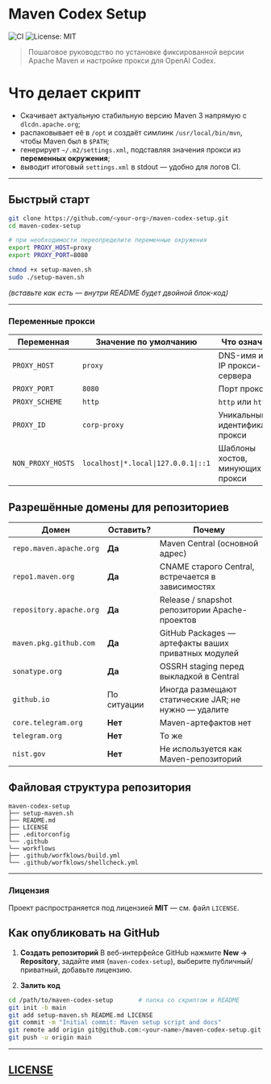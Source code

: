 # Maven Codex Setup

![CI](https://img.shields.io/github/actions/workflow/status/<user>/<repo>/ci.yml?branch=main)
![License: MIT](https://img.shields.io/badge/License-MIT-blue.svg)

> Пошаговое руководство по установке фиксированной версии Apache Maven
> и настройке прокси для OpenAI Codex.
# Что делает скрипт

* Скачивает актуальную стабильную версию Maven 3 напрямую с `dlcdn.apache.org`;
* распаковывает её в `/opt` и создаёт симлинк `/usr/local/bin/mvn`, чтобы Maven был в `$PATH`;
* генерирует `~/.m2/settings.xml`, подставляя значения прокси из **переменных окружения**;
* выводит итоговый `settings.xml` в stdout — удобно для логов CI.

---

## Быстрый старт

```bash
git clone https://github.com/<your-org>/maven-codex-setup.git
cd maven-codex-setup

# при необходимости переопределите переменные окружения
export PROXY_HOST=proxy
export PROXY_PORT=8080

chmod +x setup-maven.sh
sudo ./setup-maven.sh
```

*(вставьте как есть ― внутри README будет двойной блок-код)*

---

### Переменные прокси

| Переменная        | Значение по умолчанию | Что означает |
|-------------------|-----------------------|--------------|
| `PROXY_HOST`      | `proxy`               | DNS-имя или IP прокси-сервера |
| `PROXY_PORT`      | `8080`                | Порт прокси |
| `PROXY_SCHEME`    | `http`                | `http` или `https` |
| `PROXY_ID`        | `corp-proxy`          | Уникальный идентификатор прокси |
| `NON_PROXY_HOSTS` | `localhost\|*.local\|127.0.0.1\|::1` | Шаблоны хостов, минующих прокси |

## Разрешённые домены для репозиториев

Домен | Оставить? | Почему
------|-----------|-------
`repo.maven.apache.org` | **Да** | Maven Central (основной адрес)
`repo1.maven.org`       | **Да** | CNAME старого Central, встречается в зависимостях
`repository.apache.org` | **Да** | Release / snapshot репозитории Apache-проектов
`maven.pkg.github.com`  | **Да** | GitHub Packages — артефакты ваших приватных модулей
`sonatype.org`          | **Да** | OSSRH staging перед выкладкой в Central
`github.io`             | По ситуации | Иногда размещают статические JAR; не нужно — удалите
`core.telegram.org`     | **Нет** | Maven-артефактов нет
`telegram.org`          | **Нет** | То же
`nist.gov`              | **Нет** | Не используется как Maven-репозиторий

## Файловая структура репозитория
```
maven-codex-setup
├── setup-maven.sh
├── README.md
├── LICENSE
├── .editorconfig
└── .github
└── workflows
├── .github/worfklows/build.yml
└── .github/worfklows/shellcheck.yml
```

---

### Лицензия

Проект распространяется под лицензией **MIT** — см. файл `LICENSE`.

## Как опубликовать на GitHub

1. **Создать репозиторий**
   В веб-интерфейсе GitHub нажмите **New → Repository**, задайте имя
   (`maven-codex-setup`), выберите публичный/приватный, добавьте лицензию.

2. **Залить код**

```bash
cd /path/to/maven-codex-setup       # папка со скриптом и README
git init -b main
git add setup-maven.sh README.md LICENSE
git commit -m "Initial commit: Maven setup script and docs"
git remote add origin git@github.com:<your-name>/maven-codex-setup.git
git push -u origin main
```

---

## [LICENSE](LICENSE)
